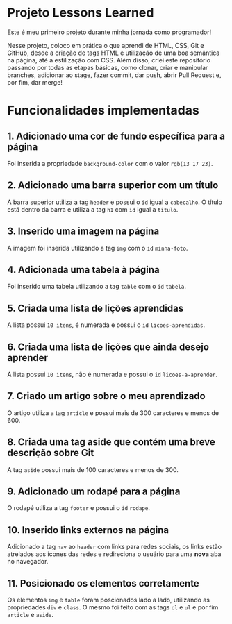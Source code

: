 # Projeto Lessons Learned

Este é meu primeiro projeto durante minha jornada como programador!

Nesse projeto, coloco em prática o que aprendi de HTML, CSS, Git e GitHub, desde a criação de tags HTML e utilização de uma boa semântica na página, até a estilização com CSS. Além disso, criei este repositório passando por todas as etapas básicas, como clonar, criar e manipular branches, adicionar ao stage, fazer commit, dar push, abrir Pull Request e, por fim, dar merge!

# Funcionalidades implementadas

## 1. Adicionado uma cor de fundo específica para a página

Foi inserida a propriedade `background-color` com o valor `rgb(13 17 23)`.

## 2. Adicionado uma barra superior com um título

A barra superior utiliza a tag `header` e possui o `id` igual a `cabecalho`. O título está dentro da barra e utiliza a tag `h1` com `id` igual a `titulo`.

## 3. Inserido uma imagem na página

A imagem foi inserida utilizando a tag `img` com o `id` `minha-foto`.


## 4. Adicionada uma tabela à página

Foi inserido uma tabela utilizando a tag `table` com o `id` `tabela`.

## 5. Criada uma lista de lições aprendidas

A lista possui `10 itens`, é numerada e possui o `id` `licoes-aprendidas`.

## 6. Criada uma lista de lições que ainda desejo aprender

A lista possui `10 itens`, não é numerada e possui o `id` `licoes-a-aprender`.

## 7. Criado um artigo sobre o meu aprendizado

O artigo utiliza a tag `article` e possui mais de 300 caracteres e menos de 600.

## 8. Criada uma tag aside que contém uma breve descrição sobre Git

A tag `aside` possui mais de 100 caracteres e menos de 300.

## 9. Adicionado um rodapé para a página

O rodapé utiliza a tag `footer` e possui o `id` `rodape`.

## 10. Inserido links externos na página

Adicionado a tag `nav` ao `header` com links para redes sociais, os links estão atrelados aos icones das redes e redireciona o usuário para uma **nova** aba no navegador.

## 11. Posicionado os elementos corretamente

Os elementos `img` e `table` foram poscionados lado a lado, utilizando as propriedades `div` e `class`. O mesmo foi feito com as tags `ol` e `ul` e por fim `article` e `aside`.

